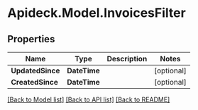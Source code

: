 # Apideck.Model.InvoicesFilter

## Properties

Name | Type | Description | Notes
------------ | ------------- | ------------- | -------------
**UpdatedSince** | **DateTime** |  | [optional] 
**CreatedSince** | **DateTime** |  | [optional] 

[[Back to Model list]](../README.md#documentation-for-models) [[Back to API list]](../README.md#documentation-for-api-endpoints) [[Back to README]](../README.md)

